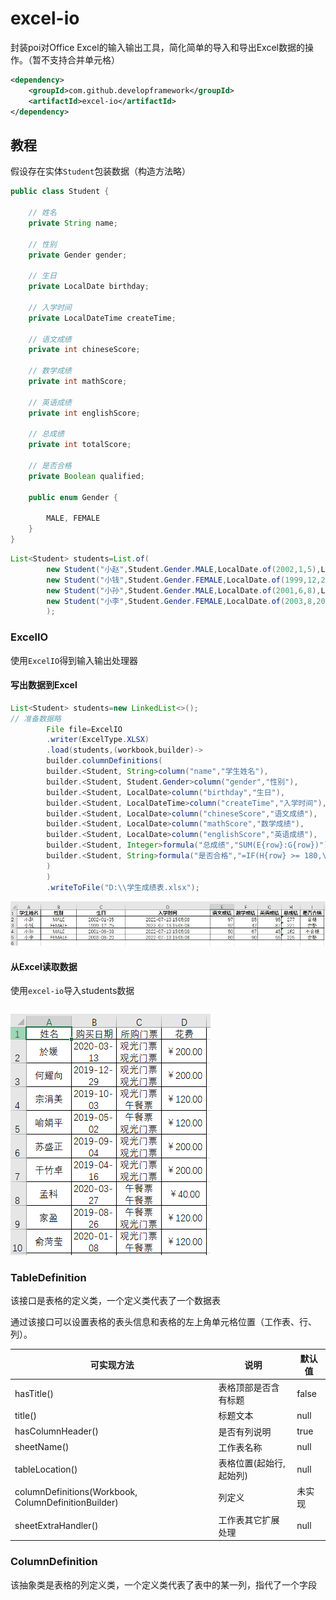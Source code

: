 # excel-io

封装poi对Office Excel的输入输出工具，简化简单的导入和导出Excel数据的操作。（暂不支持合并单元格）

```xml
<dependency>
    <groupId>com.github.developframework</groupId>
    <artifactId>excel-io</artifactId>
</dependency>
```

## 教程

假设存在实体`Student`包装数据（构造方法略）

```java
public class Student {

    // 姓名
    private String name;

    // 性别
    private Gender gender;

    // 生日
    private LocalDate birthday;

    // 入学时间
    private LocalDateTime createTime;

    // 语文成绩
    private int chineseScore;

    // 数学成绩
    private int mathScore;

    // 英语成绩
    private int englishScore;

    // 总成绩
    private int totalScore;

    // 是否合格
    private Boolean qualified;

    public enum Gender {

        MALE, FEMALE
    }
}
```

```java
List<Student> students=List.of(
        new Student("小赵",Student.Gender.MALE,LocalDate.of(2002,1,5),LocalDateTime.now(),97,85,95),
        new Student("小钱",Student.Gender.FEMALE,LocalDate.of(1999,12,25),LocalDateTime.now(),92,89,87),
        new Student("小孙",Student.Gender.MALE,LocalDate.of(2001,6,8),LocalDateTime.now(),50,40,45),
        new Student("小李",Student.Gender.FEMALE,LocalDate.of(2003,8,20),LocalDateTime.now(),80,90,72)
        );
```

### ExcelIO

使用`ExcelIO`得到输入输出处理器

#### 写出数据到Excel

```java
List<Student> students=new LinkedList<>();
// 准备数据略
        File file=ExcelIO
        .writer(ExcelType.XLSX)
        .load(students,(workbook,builder)->
        builder.columnDefinitions(
        builder.<Student, String>column("name","学生姓名"),
        builder.<Student, Student.Gender>column("gender","性别"),
        builder.<Student, LocalDate>column("birthday","生日"),
        builder.<Student, LocalDateTime>column("createTime","入学时间"),
        builder.<Student, LocalDate>column("chineseScore","语文成绩"),
        builder.<Student, LocalDate>column("mathScore","数学成绩"),
        builder.<Student, LocalDate>column("englishScore","英语成绩"),
        builder.<Student, Integer>formula("总成绩","SUM(E{row}:G{row})"),
        builder.<Student, String>formula("是否合格","=IF(H{row} >= 180,\"合格\",\"不合格\")")
        )
        )
        .writeToFile("D:\\学生成绩表.xlsx");
```

![](doc-images/1.jpg)

#### 从Excel读取数据

使用`excel-io`导入students数据

```java


```

![](doc-images/image1.png)

### TableDefinition

该接口是表格的定义类，一个定义类代表了一个数据表

通过该接口可以设置表格的表头信息和表格的左上角单元格位置（工作表、行、列）。

| 可实现方法                                           | 说明                    | 默认值 |
| ---------------------------------------------------- | ----------------------- | ------ |
| hasTitle()                                           | 表格顶部是否含有标题    | false  |
| title()                                              | 标题文本                | null   |
| hasColumnHeader()                                    | 是否有列说明            | true   |
| sheetName()                                          | 工作表名称              | null   |
| tableLocation()                                      | 表格位置(起始行,起始列) | null   |
| columnDefinitions(Workbook, ColumnDefinitionBuilder) | 列定义                  | 未实现 |
| sheetExtraHandler()                                  | 工作表其它扩展处理      | null   |

### ColumnDefinition

该抽象类是表格的列定义类，一个定义类代表了表中的某一列，指代了一个字段
